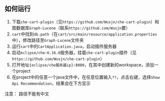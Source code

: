 ## 如何运行
1. 下载`che-cart-plugin`（见`https://github.com/Wusjn/che-cart-plugin`）和图数据库`Graph-Lucene`（联系`https://github.com/Wusjn`要）
2. `cart`中找到`db.path`（在`cart/src/main/resource/application.properties`中），修改路径至`Graph-Lucene`文件夹
3. 运行`cart`中的`CartApplication.java`，启动插件服务器
4. 启动`eclipse/che:6.16.0`服务器，挂载`che-cart-plugin`插件（见`https://github.com/Wusjn/che-cart-plugin`）
5. 打开地址`{eclipse/che服务器ip}:8080`，在其中创建新的workspace，添加一个project
6. 在project中的任意一个java文件中，在任意位置输入`??`，点击右键，选择`Show Api Recommendation`，结果会在下方显示

注意：
    路径不能有中文
